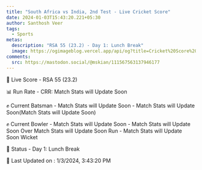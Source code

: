 ```yaml
---
title: "South Africa vs India, 2nd Test - Live Cricket Score"
date: 2024-01-03T15:43:20.221+05:30
author: Santhosh Veer
tags:
  - Sports
metas:
  description: "RSA 55 (23.2) - Day 1: Lunch Break"
  image: https://ogimageblog.vercel.app/api/og?title=Cricket%20Score%20%F0%9F%8F%8F
comments:
  src: https://mastodon.social/@mskian/111567563137946177
---
```


🔴 Live Score - RSA 55 (23.2)  

📊 Run Rate - CRR: Match Stats will Update Soon  

✊ Current Batsman - Match Stats will Update Soon - Match Stats will Update Soon(Match Stats will Update Soon)  

✊ Current Bowler - Match Stats will Update Soon - Match Stats will Update Soon Over Match Stats will Update Soon Run - Match Stats will Update Soon Wicket  

📑 Status - Day 1: Lunch Break

<!--more-->

📝 Last Updated on : 1/3/2024, 3:43:20 PM
